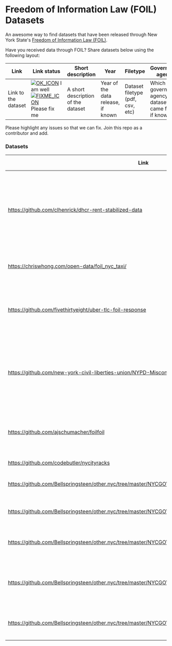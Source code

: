 # Freedom of Information Law (FOIL) Datasets
An awesome way to find datasets that have been released through New York State's [Freedom of Information Law (FOIL)](https://en.wikipedia.org/wiki/FOIL_request).

Have you received data through FOIL? Share datasets below using the following layout:  

Link | Link status | Short description | Year | Filetype | Government agency
-|---------|---------|---------|---------|---------
Link to the dataset | [![OK_ICON](https://raw.githubusercontent.com/awesomedata/apd-core/master/deploy/ok-24.png)](https://raw.githubusercontent.com/awesomedata/apd-core/master/deploy/ok-24.png) I am well <br/> [![FIXME_ICON](https://raw.githubusercontent.com/awesomedata/apd-core/master/deploy/fixme-24.png)](https://raw.githubusercontent.com/awesomedata/apd-core/master/deploy/fixme-24.png) Please fix me | A short description of the dataset |Year of the data release, if known|Dataset filetype (pdf, csv, etc)|Which government agency the dataset came from, if known



Please highlight any issues so that we can fix. Join this repo as a contributor and add.




### Datasets

Link | Link status | Short description | Year | Filetype | Government agency
-|---|---------|---------|---------|---------
https://github.com/clhenrick/dhcr-rent-stabilized-data | [![OK_ICON](https://raw.githubusercontent.com/awesomedata/apd-core/master/deploy/ok-24.png)](https://raw.githubusercontent.com/awesomedata/apd-core/master/deploy/ok-24.png) | Data containing the block and lot numbers of NYC addresses that have rent stabilized residential units registered with the DHCR. |2013|CSV|DHCR
https://chriswhong.com/open-data/foil_nyc_taxi/ | [![OK_ICON](https://raw.githubusercontent.com/awesomedata/apd-core/master/deploy/ok-24.png)](https://raw.githubusercontent.com/awesomedata/apd-core/master/deploy/ok-24.png) | NYC taxi trip data from the NYC Taxi and Limousine Commission | 2013 | CSV | TLC
https://github.com/fivethirtyeight/uber-tlc-foil-response | [![OK_ICON](https://raw.githubusercontent.com/awesomedata/apd-core/master/deploy/ok-24.png)](https://raw.githubusercontent.com/awesomedata/apd-core/master/deploy/ok-24.png) | Uber trip data from a freedom of information request to NYC's Taxi & Limousine Commission | 2015 | CSV | TLC
https://github.com/new-york-civil-liberties-union/NYPD-Misconduct-Complaint-Database | [![OK_ICON](https://raw.githubusercontent.com/awesomedata/apd-core/master/deploy/ok-24.png)](https://raw.githubusercontent.com/awesomedata/apd-core/master/deploy/ok-24.png) | Database is a record of NYPD misconduct complaints made by the public to the Civilian Complaint Review Board (CCRB) | 2020 | CSV | CCRB
https://github.com/ajschumacher/foilfoil |	[![OK_ICON](https://raw.githubusercontent.com/awesomedata/apd-core/master/deploy/ok-24.png)](https://raw.githubusercontent.com/awesomedata/apd-core/master/deploy/ok-24.png) |	All the FOIL requests submitted to the New York City Taxi and Limousine Commission |	2015 |	CSV	| TLC
https://github.com/codebutler/nycityracks	| [![OK_ICON](https://raw.githubusercontent.com/awesomedata/apd-core/master/deploy/ok-24.png)](https://raw.githubusercontent.com/awesomedata/apd-core/master/deploy/ok-24.png)	| NYC Bike Rack Data	| 2018	|PDF, CSV	| ?
https://github.com/Bellspringsteen/other.nyc/tree/master/NYCGOV/NYPD/BicycleTicketsRace/data	|[![OK_ICON](https://raw.githubusercontent.com/awesomedata/apd-core/master/deploy/ok-24.png)](https://raw.githubusercontent.com/awesomedata/apd-core/master/deploy/ok-24.png)	|List of all NYC bicycle violations from 2015-2016 |	2016	| CSV	| DMV
https://github.com/Bellspringsteen/other.nyc/tree/master/NYCGOV/NYPD/NypdOfficersHomeZip/data	|[![OK_ICON](https://raw.githubusercontent.com/awesomedata/apd-core/master/deploy/ok-24.png)](https://raw.githubusercontent.com/awesomedata/apd-core/master/deploy/ok-24.png)	|Zip codes of where NYC police officers live vs work	|2016	|CSV|	NYPD
https://github.com/Bellspringsteen/other.nyc/tree/master/NYCGOV/Payroll/NYCPayrollTransitBennefitEnrollment	|	[![OK_ICON](https://raw.githubusercontent.com/awesomedata/apd-core/master/deploy/ok-24.png)](https://raw.githubusercontent.com/awesomedata/apd-core/master/deploy/ok-24.png) | City employee enrollment in the TransitBennefit program	|2015	|CSV	| Office of Payroll Administration
https://github.com/Bellspringsteen/other.nyc/tree/master/NYCGOV/DOITT/NYCAppDownloadNumbers	|[![OK_ICON](https://raw.githubusercontent.com/awesomedata/apd-core/master/deploy/ok-24.png)](https://raw.githubusercontent.com/awesomedata/apd-core/master/deploy/ok-24.png) |	download numbers and other information related to the NYC iOS and Android apps.	|2015|	CSV	| DoITT
https://github.com/Bellspringsteen/other.nyc/tree/master/NYCGOV/DOT/ProtectedBikeLaneCostVsUnprotected	|[![OK_ICON](https://raw.githubusercontent.com/awesomedata/apd-core/master/deploy/ok-24.png)](https://raw.githubusercontent.com/awesomedata/apd-core/master/deploy/ok-24.png) |	Cost of building protected and unprotected bike lanes|	2017	|PDF	| DoITT
